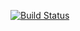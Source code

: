 [![Build Status](https://travis-ci.org/BrunoMVPCosta/CI-DotNetCore.svg?branch=master)](https://travis-ci.org/BrunoMVPCosta/CI-DotNetCore)